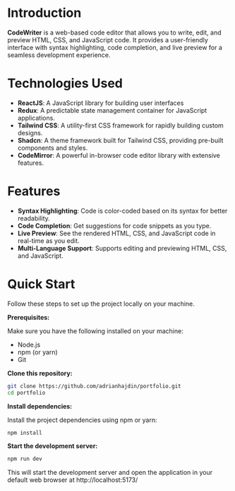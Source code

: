 # Introduction

**CodeWriter** is a web-based code editor that allows you to write, edit, and preview HTML, CSS, and JavaScript code. It provides a user-friendly interface with syntax highlighting, code completion, and live preview for a seamless development experience.

# Technologies Used

- **ReactJS**: A JavaScript library for building user interfaces
- **Redux**: A predictable state management container for JavaScript applications.
- **Tailwind CSS**: A utility-first CSS framework for rapidly building custom designs.
- **Shadcn**: A theme framework built for Tailwind CSS, providing pre-built components and styles.
- **CodeMirror**: A powerful in-browser code editor library with extensive features.

# Features

- **Syntax Highlighting**: Code is color-coded based on its syntax for better readability.
- **Code Completion**: Get suggestions for code snippets as you type.
- **Live Preview**: See the rendered HTML, CSS, and JavaScript code in real-time as you edit.
- **Multi-Language Support**: Supports editing and previewing HTML, CSS, and JavaScript.

# Quick Start

Follow these steps to set up the project locally on your machine.

**Prerequisites:**

Make sure you have the following installed on your machine:

- Node.js
- npm (or yarn)
- Git

**Clone this repository:**

```bash
git clone https://github.com/adrianhajdin/portfolio.git
cd portfolio
```

**Install dependencies:**

Install the project dependencies using npm or yarn:

```bash
npm install
```

**Start the development server:**

```Bash
npm run dev
```

This will start the development server and open the application in your default web browser at http://localhost:5173/
